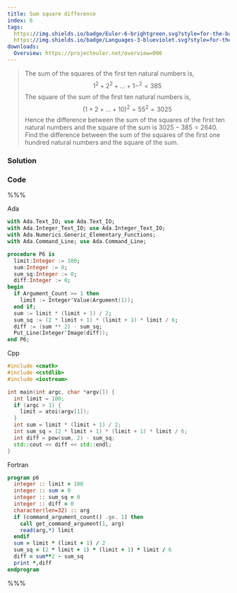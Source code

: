 ```yaml
---
title: Sum square difference
index: 6
tags:
  https://img.shields.io/badge/Euler-6-brightgreen.svg?style=for-the-badge: https://projecteuler.net/problem=6
  https://img.shields.io/badge/Languages-3-blueviolet.svg?style=for-the-badge:
downloads:
  Overview: https://projecteuler.net/overview=006
---
```


> The sum of the squares of the first ten natural numbers is,
> $$
> 1^2+2^2+\ldots+1-^2=385
> $$
> The square of the sum of the first ten natural numbers is,
> $$
> (1 + 2 + ... + 10)^2 = 55^2 = 3025
> $$
> Hence the difference between the sum of the squares of the first ten natural
> numbers and the square of the sum is $3025 − 385 = 2640$. Find the difference
> between the sum of the squares of the first one hundred natural numbers and
> the square of the sum.

### Solution


### Code

%%%

Ada
```ada
with Ada.Text_IO; use Ada.Text_IO;
with Ada.Integer_Text_IO; use Ada.Integer_Text_IO;
with Ada.Numerics.Generic_Elementary_Functions;
with Ada.Command_Line; use Ada.Command_Line;

procedure P6 is
  limit:Integer := 100;
  sum:Integer := 0;
  sum_sq:Integer := 0;
  diff:Integer := 0;
begin
  if Argument_Count >= 1 then
    limit := Integer'Value(Argument(1));
  end if;
  sum := limit * (limit + 1) / 2;
  sum_sq := (2 * limit + 1) * (limit + 1) * limit / 6;
  diff := (sum ** 2) - sum_sq;
  Put_Line(Integer'Image(diff));
end P6;
```

Cpp
```cpp
#include <cmath>
#include <cstdlib>
#include <iostream>

int main(int argc, char *argv[]) {
  int limit = 100;
  if (argc > 1) {
    limit = atoi(argv[1]);
  }
  int sum = limit * (limit + 1) / 2;
  int sum_sq = (2 * limit + 1) * (limit + 1) * limit / 6;
  int diff = pow(sum, 2) - sum_sq;
  std::cout << diff << std::endl;
}
```

Fortran
```fortran
program p6
  integer :: limit = 100
  integer :: sum = 0
  integer :: sum_sq = 0
  integer :: diff = 0
  character(len=32) :: arg
  if (command_argument_count() .ge. 1) then
    call get_command_argument(1, arg)
    read(arg,*) limit
  endif
  sum = limit * (limit + 1) / 2
  sum_sq = (2 * limit + 1) * (limit + 1) * limit / 6
  diff = sum**2 - sum_sq
  print *,diff
endprogram
```

%%%
